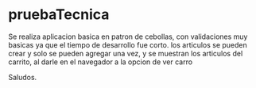 # pruebaTecnica

Se realiza aplicacion basica en patron de cebollas, con validaciones muy basicas ya que el tiempo de desarrollo fue corto.
los articulos se pueden crear y solo se pueden agregar una vez, y se muestran los articulos del carrito, al darle en el navegador a la opcion de ver carro

Saludos.
